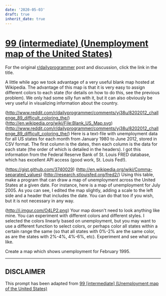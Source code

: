 ```yaml
---
date: '2020-05-03'
draft: true
inherit_date: true
---
```


# [99 (intermediate) (Unemployment map of the United States)](https://www.reddit.com/r/dailyprogrammer/comments/101mi5/9172012_challenge_99_intermediate_unemployment/)

For the original [r/dailyprogrammer](https://www.reddit.com/r/dailyprogrammer/) post and discussion, click the link in the title.

A little while ago we took advantage of a very useful blank map hosted at Wikipedia. The advantage of this map is that it is very easy to assign different colors to each state (for details on how to do this, see the previous problem). We only had some silly fun with it, but it can also obviously be very useful in visualizing information about the country. 

(http://www.reddit.com/r/dailyprogrammer/comments/yj38u/8202012_challenge_89_difficult_coloring_the/)
(http://en.wikipedia.org/wiki/File:Blank_US_Map.svg)
(http://www.reddit.com/r/dailyprogrammer/comments/yj38u/8202012_challenge_89_difficult_coloring_the/)
Here is a text-file with unemployment data for all US states for each month from January 1980 to June 2012, stored in CSV format. The first column is the dates, then each column is the data for each state (the order of which is detailed in the headers). I got this information from the Federal Reserve Bank of St. Louis FRED database, which has excellent API access (good work, St. Louis Fed!). 

(https://gist.github.com/3740029)
(http://en.wikipedia.org/wiki/Comma-separated_values)
(http://research.stlouisfed.org/fred2/)
Using this table, make a program that can draw a map of unemployment across the United States at a given date. For instance, here is a map of unemployment for July 2005. As you can see, I edited the map slightly, adding a scale to the left side and a header that includes the date. You can do that too if you wish, but it is not necessary in any way. 

(http://i.imgur.com/O4LP2.png)
Your map doesn't need to look anything like mine. You can experiment with different colors and different styles. I selected the colors linearly based on unemployment, but you may want to use a different function to select colors, or perhaps color all states within a certain range the same (so that all states with 0%-2% are the same color, as are the states with 2%-4%, 4%-6%, etc). Experiment and see what you like. 

Create a map which shows unemployment for February 1995.


----
## **DISCLAIMER**
This prompt has been adapted from [99 [intermediate] (Unemployment map of the United States)](https://www.reddit.com/r/dailyprogrammer/comments/101mi5/9172012_challenge_99_intermediate_unemployment/
)
